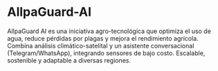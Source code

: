 # AllpaGuard-AI
AllpaGuard AI es una iniciativa agro-tecnológica que optimiza el uso de agua, reduce pérdidas por plagas y mejora el rendimiento agrícola. Combina análisis climático-satelital y un asistente conversacional (Telegram/WhatsApp), integrando sensores de bajo costo. Escalable, sostenible y adaptable a diversas regiones.

